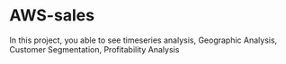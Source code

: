 # AWS-sales
In this project, you able to see timeseries analysis, Geographic Analysis, Customer Segmentation, Profitability Analysis
